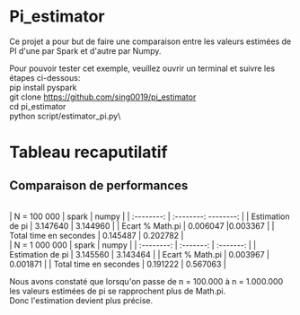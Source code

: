 # Pi_estimator
Ce projet a pour but de faire une comparaison entre les valeurs estimées de PI d'une par Spark et d'autre par Numpy.


Pour pouvoir tester cet exemple, veuillez ouvrir un terminal et suivre les étapes ci-dessous:\
pip install pyspark\
git clone https://github.com/sing0019/pi_estimator \
cd pi_estimator\
python script/estimator_pi.py\



# Tableau recaputilatif 
## Comparaison de performances
<br />
| N = 100 000 |	spark	| numpy |
| :--------: | :--------: --------: |
| Estimation de pi |	3.147640	| 3.144960 |
| Ecart % Math.pi	| 0.006047	|0.003367 |
| Total time en secondes	| 0.145487 | 0.202782 |

<br />
| N = 1 000 000 |	spark	| numpy |
| :--------: | :-------: | :-------: |
| Estimation de pi |	3.145560 | 3.143464 |
| Ecart % Math.pi	| 0.003967 | 0.001871 |
| Total time en secondes | 0.191222 | 0.567063 |

Nous avons constaté que lorsqu'on passe de n = 100.000 à n = 1.000.000 <br />
les valeurs estimées de pi se rapprochent plus de Math.pi. <br />
Donc l'estimation devient plus précise.

